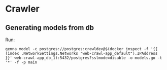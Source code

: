 # Crawler

## Generating models from db

Run:

```
genna model -c postgres://postgres:crawldev@$(docker inspect -f '{{ (index .NetworkSettings.Networks "web-crawl-app_default").IPAddress }}' web-crawl-app_db_1):5432/postgres?sslmode=disable -o models.go -t '*' -f -p main
```

